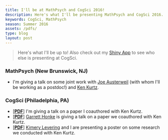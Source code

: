 ```yaml
---
title: I'll be at MathPsych and CogSci 2016!
description: Here's what I'll be presenting MathPsych and CogSci 2016.
keywords: CogSci, MathPsych
season: Summer 2016
assets: /pdfs/
type: blog
layout: post
---
```


>Here's what I'll be up to! Also check out my [Shiny App](https://nolan.shinyapps.io/whos-at-cogsci/) to see who else is presenting at CogSci.

### MathPsych (New Brunswick, NJ)

- I'm giving a talk on some joint work with [Joe Austerweil](https://alab.psych.wisc.edu) (with whom I'll be working as a postdoc!) and [Ken Kurtz](https://www.binghamton.edu/psychology/people/kkurtz.html).

### CogSci (Philadelphia, PA)

- [**[PDF]({{page.assets}}/manuscripts/conaway-kurtz-cogsci2016.pdf)**] I'm giving a talk on a paper I coauthored with Ken Kurtz.
- [**[PDF]({{page.assets}}/manuscripts/honke-conaway-kurtz-cogsci2016.pdf)**] [Garrett Honke](http://bingweb.binghamton.edu/~ghonke1/) is giving a talk on a paper we coauthored with Ken Kurtz.
- [**[PDF]({{page.assets}}/posters/cogsci2016.pdf)**] [Kimery Levering](https://www.marist.edu/sbs/facviewer.html?uid=487) and I are presenting a poster on some research we conducted with Ken Kurtz.